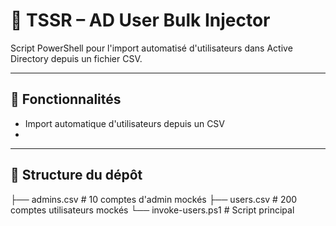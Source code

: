 # 🧠 TSSR – AD User Bulk Injector

Script PowerShell pour l'import automatisé d'utilisateurs dans Active Directory depuis un fichier CSV.

---

## 🚀 Fonctionnalités

- Import automatique d'utilisateurs depuis un CSV
- 
---

## 📂 Structure du dépôt

├── admins.csv # 10 comptes d'admin mockés 
├── users.csv # 200 comptes utilisateurs mockés 
└── invoke-users.ps1 # Script principal

